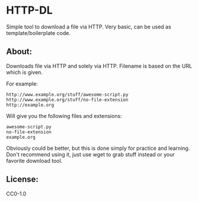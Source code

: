 # HTTP-DL

Simple tool to download a file via HTTP.
Very basic, can be used as template/boilerplate code.

## About:
Downloads file via HTTP and solely via HTTP. Filename is based on the URL which is given.

For example:
```
http://www.example.org/stuff/awesome-script.py
http://www.example.org/stuff/no-file-extension
http://example.org
```
Will give you the following files and extensions:
```
awesome-script.py
no-file-extension
example.org
```

Obviously could be better, but this is done simply for practice and learning. Don't recommend using it, just use wget to grab stuff instead or your favorite download tool.

## License:
CC0-1.0
